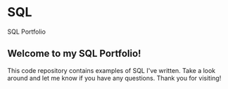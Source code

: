 # SQL
SQL Portfolio
## Welcome to my SQL Portfolio!
This code repository contains examples of SQL I've written. Take a look around and let me know if you have any questions. Thank you for visiting!
